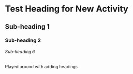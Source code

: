 # Test Heading for New Activity
## Sub-heading 1
### Sub-heading 2
###### Sub-heading 6
Played around with adding headings
